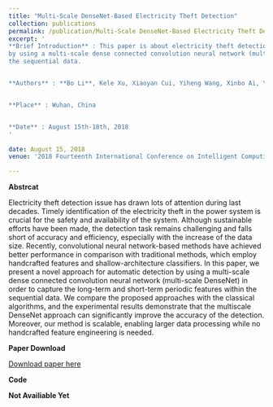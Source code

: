 ```yaml
---
title: "Multi-Scale DenseNet-Based Electricity Theft Detection"
collection: publications
permalink: /publication/Multi-Scale DenseNet-Based Electricity Theft Detection
excerpt: '
**Brief Introduction** : This paper is about electricity theft detection based on Multi-scale DenseNet and accepted by ICIC2018. In this paper, we present a novel approach for automatic detection 
by using a multi-scale dense connected convolution neural network (multi-scale DenseNet) in order to capture the long-term and short-term periodic features within 
the sequential data. 


**Authors** : **Bo Li**, Kele Xu, Xiaoyan Cui, Yiheng Wang, Xinbo Ai, Yanbo Wang


**Place** : Wuhan‚ China


**Date** : August 15th-18th, 2018
'

date: August 15, 2018
venue: '2018 Fourteenth International Conference on Intelligent Computing (ICIC2018)'

---
```

**Abstrcat**

Electricity theft detection issue has drawn lots of attention during last decades. Timely identification of the electricity theft in the power system is crucial for 
the safety and availability of the system. Although sustainable efforts have been made, the detection task remains challenging and falls short of accuracy and 
efficiency, especially with the increase of the data size. Recently, convolutional neural network-based methods have achieved better performance in comparison 
with traditional methods, which employ handcrafted features and shallow-architecture classifiers. In this paper, we present a novel approach for automatic detection 
by using a multi-scale dense connected convolution neural network (multi-scale DenseNet) in order to capture the long-term and short-term periodic features within 
the sequential data. We compare the proposed approaches with the classical algorithms, and the experimental results demonstrate that the multiscale DenseNet 
approach can significantly improve the accuracy of the detection. Moreover, our method is scalable, enabling larger data processing while no handcrafted feature 
engineering is needed. 


**Paper Download**


[Download paper here](http://deepblue666.github.io/files/Multi-Scale_DenseNet-Based_Electricity_Theft_Detection.pdf) 


**Code**


**Not Availiable Yet**